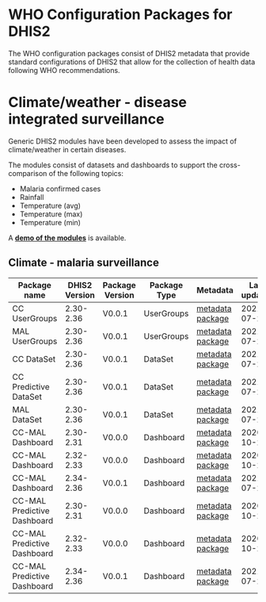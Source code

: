 # WHO Configuration Packages for DHIS2
The WHO configuration packages consist of DHIS2 metadata that provide standard configurations of DHIS2 that allow for the collection of health data following WHO recommendations. 

# Climate/weather - disease integrated surveillance
Generic DHIS2 modules have been developed to assess the impact of climate/weather in certain diseases.

The modules consist of datasets and dashboards to support the cross-comparison of the following topics:
  * Malaria confirmed cases
  * Rainfall
  * Temperature (avg)
  * Temperature (max)
  * Temperature (min)

A **[demo of the modules](https://extranet.who.int/dhis2-ento-vc)** is available.


## Climate - malaria surveillance
| Package name | DHIS2 Version | Package Version | Package Type |  Metadata | Last updated |
| --- | --- | --- | --- |  --- | --- |
| CC UserGroups |  2.30-2.36 | V0.0.1 | UserGroups |  [metadata package](https://raw.githubusercontent.com/EyeSeeTea/DHIS2-standard-packages/CC/CC-MAL/CC-usergroup-2.30-2.36.json)	| 2021-07-23 |
| MAL UserGroups |  2.30-2.36 | V0.0.1 | UserGroups |  [metadata package](https://raw.githubusercontent.com/EyeSeeTea/DHIS2-standard-packages/CC/CC-MAL/MAL-usergroup-2.30-2.36.json)	| 2021-07-23 |
| CC DataSet |  2.30-2.36 | V0.0.1 | DataSet |  [metadata package](https://raw.githubusercontent.com/EyeSeeTea/DHIS2-standard-packages/CC/CC-MAL/CC-dataset-2.30-2.36.json)	| 2021-07-23 |
| CC Predictive DataSet |  2.30-2.36 | V0.0.1 | DataSet |  [metadata package](https://raw.githubusercontent.com/EyeSeeTea/DHIS2-standard-packages/CC/CC-MAL/CC-dataset-predictive-2.30-2.36.json)	| 2021-07-23 |
| MAL DataSet |  2.30-2.36 | V0.0.1 | DataSet |  [metadata package](https://raw.githubusercontent.com/EyeSeeTea/DHIS2-standard-packages/CC/CC-MAL/MAL-dataset-2.30-2.36.json)	| 2021-07-23 |
| CC-MAL Dashboard |  2.30-2.31 | V0.0.0 | Dashboard |  [metadata package](https://raw.githubusercontent.com/EyeSeeTea/DHIS2-standard-packages/CC/CC-MAL/CC-MAL-dashboard-2.30-2.31.json)	| 2020-10-20 |
| CC-MAL Dashboard |  2.32-2.33 | V0.0.0 | Dashboard |  [metadata package](https://raw.githubusercontent.com/EyeSeeTea/DHIS2-standard-packages/CC/CC-MAL/CC-MAL-dashboard-2.32-2.33.json)	| 2020-10-20 |
| CC-MAL Dashboard |  2.34-2.36 | V0.0.1 | Dashboard |  [metadata package](https://raw.githubusercontent.com/EyeSeeTea/DHIS2-standard-packages/CC/CC-MAL/CC-MAL-dashboard-2.34-2.36.json)	| 2021-07-23 |
| CC-MAL Predictive Dashboard |  2.30-2.31 | V0.0.0 | Dashboard |  [metadata package](https://raw.githubusercontent.com/EyeSeeTea/DHIS2-standard-packages/CC/CC-MAL/CC-MAL-dashboard-predictive-2.30-2.31.json)	| 2020-10-20 |
| CC-MAL Predictive Dashboard |  2.32-2.33 | V0.0.0 | Dashboard |  [metadata package](https://raw.githubusercontent.com/EyeSeeTea/DHIS2-standard-packages/CC/CC-MAL/CC-MAL-dashboard-predictive-2.32-2.33.json)	| 2020-10-20 |
| CC-MAL Predictive Dashboard |  2.34-2.36 | V0.0.1 | Dashboard |  [metadata package](https://raw.githubusercontent.com/EyeSeeTea/DHIS2-standard-packages/CC/CC-MAL/CC-MAL-dashboard-predictive-2.34-2.36.json)	| 2021-07-23 |


